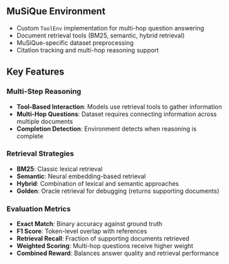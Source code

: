 ## MuSiQue Environment

- Custom `ToolEnv` implementation for multi-hop question answering
- Document retrieval tools (BM25, semantic, hybrid retrieval)
- MuSiQue-specific dataset preprocessing
- Citation tracking and multi-hop reasoning support

## Key Features

### Multi-Step Reasoning
- **Tool-Based Interaction**: Models use retrieval tools to gather information
- **Multi-Hop Questions**: Dataset requires connecting information across multiple documents
- **Completion Detection**: Environment detects when reasoning is complete

### Retrieval Strategies
- **BM25**: Classic lexical retrieval
- **Semantic**: Neural embedding-based retrieval
- **Hybrid**: Combination of lexical and semantic approaches
- **Golden**: Oracle retrieval for debugging (returns supporting documents)

### Evaluation Metrics
- **Exact Match**: Binary accuracy against ground truth
- **F1 Score**: Token-level overlap with references
- **Retrieval Recall**: Fraction of supporting documents retrieved
- **Weighted Scoring**: Multi-hop questions receive higher weight
- **Combined Reward**: Balances answer quality and retrieval performance